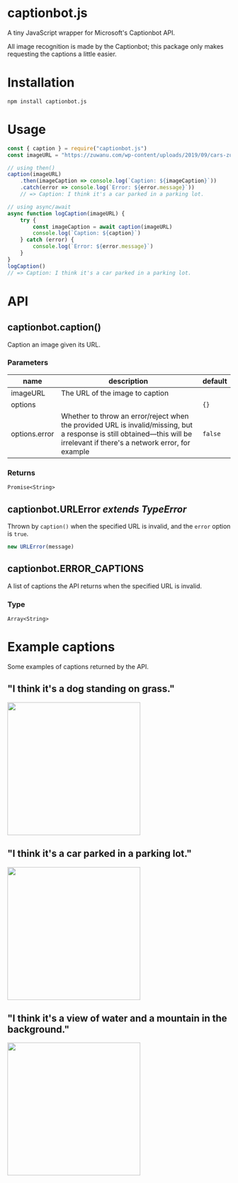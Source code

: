 # captionbot.js
A tiny JavaScript wrapper for Microsoft's Captionbot API.

All image recognition is made by the Captionbot; this package only makes requesting the captions a little easier.

# Installation
```
npm install captionbot.js
```

# Usage
```js
const { caption } = require("captionbot.js")
const imageURL = "https://zuwanu.com/wp-content/uploads/2019/09/cars-zuwanu.jpg"

// using then()
caption(imageURL)
    .then(imageCaption => console.log(`Caption: ${imageCaption}`))
    .catch(error => console.log(`Error: ${error.message}`))
    // => Caption: I think it's a car parked in a parking lot.

// using async/await
async function logCaption(imageURL) {
    try {
        const imageCaption = await caption(imageURL)
        console.log(`Caption: ${caption}`)
    } catch (error) {
        console.log(`Error: ${error.message}`)
    }
}
logCaption()
// => Caption: I think it's a car parked in a parking lot.
```

# API

## captionbot.caption()
Caption an image given its URL.

### Parameters
| name          | description                                                                                                                                                                 | default |
|---------------|-----------------------------------------------------------------------------------------------------------------------------------------------------------------------------|---------|
| imageURL      | The URL of the image to caption                                                                                                                                             |         |
| options       |                                                                                                                                                                             | `{}`    |
| options.error | Whether to throw an error/reject when the provided URL is invalid/missing, but a response is still obtained—this will be irrelevant if there's a network error, for example | `false` |

### Returns
    Promise<String>

## captionbot.URLError *extends TypeError*
Thrown by `caption()` when the specified URL is invalid, and the `error` option is `true`.

```js
new URLError(message)
```

## captionbot.ERROR_CAPTIONS
A list of captions the API returns when the specified URL is invalid.

### Type
    Array<String>

# Example captions
Some examples of captions returned by the API.

## "I think it's a dog standing on grass."
<img src="https://www.tinypetstube.com/wp-content/uploads/cute-puppy-picture-1.jpg" width="300">

## "I think it's a car parked in a parking lot."
<img src="https://zuwanu.com/wp-content/uploads/2019/09/cars-zuwanu.jpg" width="300">

## "I think it's a view of water and a mountain in the background."
<img src="https://eskipaper.com/images/cool-mountain-landscape-1.jpg" width="300">